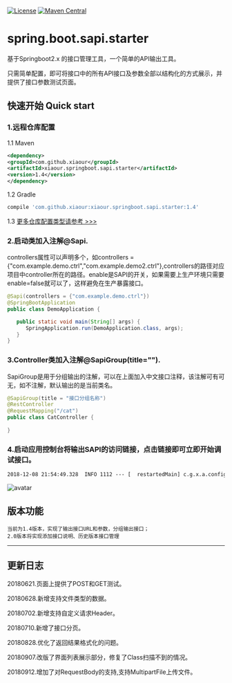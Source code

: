 [![License](https://img.shields.io/badge/License-Apache%202.0-blue.svg)](https://opensource.org/licenses/Apache-2.0)
[![Maven Central](https://img.shields.io/maven-central/v/com.github.xiaour/xiaour.springboot.sapi.starter.svg?label=Maven%20Central)](https://search.maven.org/search?q=g:%22com.github.xiaour%22%20AND%20a:%22xiaour.springboot.sapi.starter%22)

# spring.boot.sapi.starter
基于Springboot2.x 的接口管理工具，一个简单的API输出工具。

只需简单配置，即可将接口中的所有API接口及参数全部以结构化的方式展示，并提供了接口参数测试页面。


## 快速开始 Quick start

### 1.远程仓库配置
1.1 Maven
```xml
<dependency>
<groupId>com.github.xiaour</groupId>
<artifactId>xiaour.springboot.sapi.starter</artifactId>
<version>1.4</version>
</dependency>
```
1.2 Gradle

```gradle
compile 'com.github.xiaour:xiaour.springboot.sapi.starter:1.4'
```
1.3 [更多仓库配置类型请参考 >>>](https://search.maven.org/artifact/com.github.xiaour/xiaour.springboot.sapi.starter/1.4/jar)


### 2.启动类加入注解@Sapi.
controllers属性可以声明多个，如controllers = {"com.example.demo.ctrl","com.example.demo2.ctrl"},controllers的路径对应项目中controller所在的路径。enable是SAPI的开关，如果需要上生产环境只需要enable=false就可以了，这样避免在生产暴露接口。

```java
@Sapi(controllers = {"com.example.demo.ctrl"})
@SpringBootApplication
public class DemoApplication {

   public static void main(String[] args) {
      SpringApplication.run(DemoApplication.class, args);
   }
}
```
### 3.Controller类加入注解@SapiGroup(title="").
SapiGroup是用于分组输出的注解，可以在上面加入中文接口注释，该注解可有可无，如不注解，默认输出的是当前类名。
```java
@SapiGroup(title = "接口分组名称")
@RestController
@RequestMapping("/cat")
public class CatController {
    
}
```
 
 ### 4.启动应用控制台将输出SAPI的访问链接，点击链接即可立即开始调试接口。
```xml
2018-12-08 21:54:49.328  INFO 1112 --- [  restartedMain] c.g.x.a.config.ApiServerAutoConfigure    : SAPI page url:http://127.0.0.1:8080/demo/sapi
```
 
 ![avatar](https://oscimg.oschina.net/oscnet/1a3545fa7abcfff02354740d61ce81daf56.jpg)


## 版本功能
```text
当前为1.4版本，实现了输出接口URL和参数，分组输出接口；
2.0版本将实现添加接口说明、历史版本接口管理
```
-------------------------------------------------------------
## 更新日志

20180621.页面上提供了POST和GET测试。

20180628.新增支持文件类型的数据。

20180702.新增支持自定义请求Header。

20180710.新增了接口分页。

20180828.优化了返回结果格式化的问题。

20180907.改版了界面列表展示部分，修复了Class扫描不到的情况。

20180912.增加了对RequestBody的支持,支持MultipartFile上传文件。
